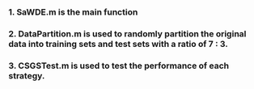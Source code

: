 ### 1. SaWDE.m is the main function
### 2. DataPartition.m is used to randomly partition the original data into training sets and test sets with a ratio of 7 : 3.
### 3. CSGSTest.m is used to test the performance of each strategy.
